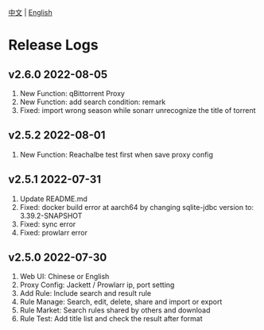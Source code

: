 
[中文](https://github.com/LuckyPuppy514/jproxy/blob/main/release-logs.zh_CN.md) | [English](https://github.com/LuckyPuppy514/jproxy/blob/main/release-logs.md)

# Release Logs

## v2.6.0 2022-08-05
1. New Function: qBittorrent Proxy
2. New Function: add search condition: remark
3. Fixed: import wrong season while sonarr unrecognize the title of torrent

## v2.5.2 2022-08-01

1. New Function: Reachalbe test first when save proxy config

## v2.5.1 2022-07-31

1. Update README.md
2. Fixed: docker build error at aarch64 by changing sqlite-jdbc version to: 3.39.2-SNAPSHOT
3. Fixed: sync error
4. Fixed: prowlarr error

## v2.5.0 2022-07-30

1. Web UI: Chinese or English
2. Proxy Config: Jackett / Prowlarr ip, port setting
3. Add Rule: Include search and result rule
4. Rule Manage: Search, edit, delete, share and import or export
5. Rule Market: Search rules shared by others and download
6. Rule Test: Add title list and check the result after format

